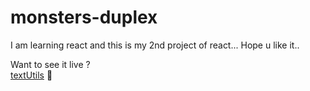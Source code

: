 # monsters-duplex
I am learning react and this is my 2nd project of react... Hope u like it..

Want to see it live ? <br>
<a href = "http://Dikshant09.github.io/monsters-duplex" >textUtils</a> 🥀
